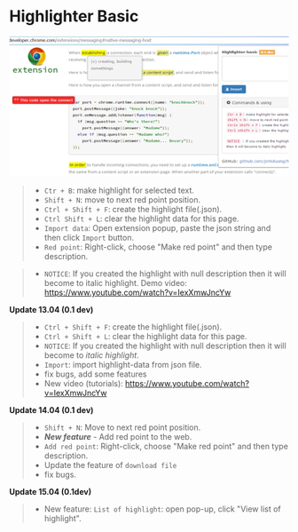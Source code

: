 # Highlighter Basic

![Highlighter-Basic](https://github.com/jinhduong/highlighter-basic/blob/master/H3.png)

>- `Ctr + B`: make highlight for selected text. 
>- `Shift + N`: move to next red point position. 
>- `Ctrl + Shift + F`: create the highlight file(.json). 
>- `Ctrl Shift + L`: clear the highlight data for this page. 
>- `Import data`: Open extension popup, paste the json string and then click `Import` button.
>- `Red point`: Right-click, choose "Make red point" and then type description.

>- `NOTICE`: If you created the highlight with null description then it will become to italic highlight.
Demo video: https://www.youtube.com/watch?v=IexXmwJncYw

**Update 13.04 (0.1 dev)**
>- `Ctrl + Shift + F`: create the highlight file(.json). 
>- `Ctrl + Shift + L`: clear the highlight data for this page. 
>- `NOTICE`: If you created the highlight with null description then it will become to _italic highlight_.
>- `Import`: import highlight-data from json file.
>- fix bugs, add some features
>- New video (tutorials): https://www.youtube.com/watch?v=IexXmwJncYw

**Update 14.04 (0.1 dev)**
>- `Shift + N`: Move to next red point position.
>- _**New feature**_ - Add red point to the web.
>- `Add red point`: Right-click, choose "Make red point" and then type description.
>- Update the feature of `download file`
>- fix bugs.

**Update 15.04 (0.1dev)**
>- New feature: `List of highlight`: open pop-up, click "View list of highlight". 



